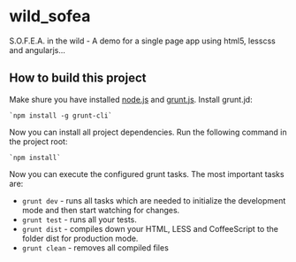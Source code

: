 wild_sofea
==========

S.O.F.E.A. in the wild - A demo for a single page app using html5, lesscss and angularjs...

## How to build this project

Make shure you have installed [node.js](http://nodejs.org) and [grunt.js](http://gruntjs.com/).
Install grunt.jd:

    `npm install -g grunt-cli`

Now you can install all project dependencies. Run the following command in the project root:

    `npm install`

Now you can execute the configured grunt tasks. The most important tasks are:

* `grunt dev` - runs all tasks which are needed to initialize the development mode and then start watching for changes.
* `grunt test` - runs all your tests.
* `grunt dist` - compiles down your HTML, LESS and CoffeeScript to the folder dist for production mode.
* `grunt clean` - removes all compiled files